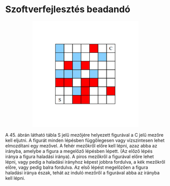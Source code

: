 # Szoftverfejlesztés beadandó

<center>

![image](board.PNG)

</center>

A 45. ábrán látható tábla S jelű mezőjére helyezett figurával a C jelű mezőre kell eljutni. A figurát minden lépésben függőlegesen vagy vízszintesen lehet elmozdítani egy mezővel. A fehér mezőkről előre kell lépni, azaz abba az irányba, amelybe a figura a megelőző lépésben lépett. (Az előző lépés iránya a figura haladási iránya). A piros mezőkről a figurával előre lehet lépni, vagy pedig a haladási irányhoz képest jobbra fordulva, a kék mezőkről előre, vagy pedig balra fordulva. Az első lépést megelőzően a figura haladási iránya észak, tehát az induló mezőről a figurával abba az irányba kell lépni.
